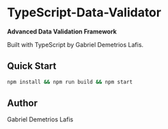 # TypeScript-Data-Validator

**Advanced Data Validation Framework**

Built with TypeScript by Gabriel Demetrios Lafis.

## Quick Start
```bash
npm install && npm run build && npm start
```

## Author
Gabriel Demetrios Lafis
